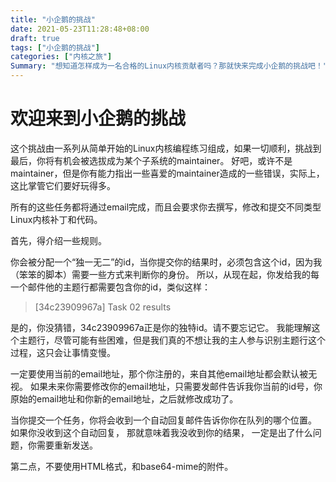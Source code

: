 ```yaml
---
title: "小企鹅的挑战"
date: 2021-05-23T11:28:48+08:00
draft: true
tags: ["小企鹅的挑战"]
categories: ["内核之旅"]
Summary: "想知道怎样成为一名合格的Linux内核贡献者吗？那就快来完成小企鹅的挑战吧！"
---
```


# 欢迎来到小企鹅的挑战

这个挑战由一系列从简单开始的Linux内核编程练习组成，如果一切顺利，挑战到最后，你将有机会被选拔成为某个子系统的maintainer。 好吧，或许不是maintainer，但是你有能力指出一些喜爱的maintainer造成的一些错误，实际上，这比掌管它们要好玩得多。

所有的这些任务都将通过email完成，而且会要求你去撰写，修改和提交不同类型Linux内核补丁和代码。

首先，得介绍一些规则。

你会被分配一个“独一无二”的id，当你提交你的结果时，必须包含这个id，因为我（笨笨的脚本）需要一些方式来判断你的身份。 所以，从现在起，你发给我的每一个邮件他的主题行都需要包含你的id，类似这样：

>[34c23909967a] Task 02 results

是的，你没猜错，34c23909967a正是你的独特id。请不要忘记它。 我能理解这个主题行，尽管可能有些困难，但是我们真的不想让我的主人参与识别主题行这个过程，这只会让事情变慢。

一定要使用当前的email地址，那个你注册的，来自其他email地址都会默认被无视。 如果未来你需要修改你的email地址，只需要发邮件告诉我你当前的id号，你原始的email地址和你新的email地址，之后就修改成功了。

当你提交一个任务，你将会收到一个自动回复邮件告诉你你在队列的哪个位置。 如果你没收到这个自动回复， 那就意味着我没收到你的结果， 一定是出了什么问题，你需要重新发送。

第二点，不要使用HTML格式，和base64-mime的附件。
